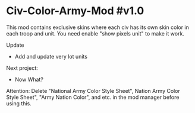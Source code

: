 # Civ-Color-Army-Mod #v1.0
This mod contains exclusive skins where each civ has its own skin color in each troop and unit.
You need enable "show pixels unit" to make it work.

Update
 - Add and update very lot units


Next project:
 - Now What?


Attention:
Delete "National Army Color Style Sheet", Nation Army Color Style Sheet", "Army Nation Color", and etc. in the mod manager before using this.
